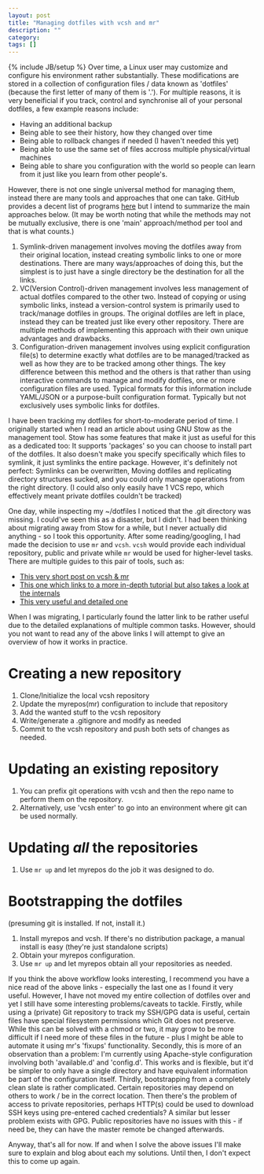 ```yaml
---
layout: post
title: "Managing dotfiles with vcsh and mr"
description: ""
category: 
tags: []
---
```

{% include JB/setup %}
Over time, a Linux user may customize and configure his environment rather substantially.
These modifications are stored in a collection of configuration files / data known as 'dotfiles' (because the first letter of many of them is '.').
For multiple reasons, it is very beneificial if you track, control and synchronise all of your personal dotfiles, a few example reasons include:
- Having an additional backup
- Being able to see their history, how they changed over time
- Being able to rollback changes if needed (I haven't needed this yet)
- Being able to use the same set of files accross multiple physical/virtual machines
- Being able to share you configuration with the world so people can learn from it just like you learn from other people's.

However, there is not one single universal method for managing them, instead there are many tools and approaches that one can take.
GitHub provides a decent list of programs [here](https://dotfiles.github.io/) but I intend to summarize the main approaches below.
(It may be worth noting that while the methods may not be mutually exclusive, there is one 'main' approach/method per tool and that is what counts.)

1. Symlink-driven management involves moving the dotfiles away from their original location, instead creating symbolic links to one or more destinations.
   There are many ways/approaches of doing this, but the simplest is to just have a single directory be the destination for all the links.
2. VC(Version Control)-driven management involves less management of actual dotfiles compared to the other two. Instead of copying or using symbolic links,
   instead a version-control system is primarily used to track/manage dotfiles in groups. The original dotfiles are left in place, instead they can be treated 
   just like every other repository. There are multiple methods of implementing this approach with their own unique advantages and drawbacks.
3. Configuration-driven management involves using explicit configuration file(s) to determine exactly what dotfiles are to be managed/tracked as well as how they are to be tracked among other things.
   The key difference between this method and the others is that rather than using interactive commands to manage and modify dotfiles, one or more configuration files are used. 
   Typical formats for this information include YAML/JSON or a purpose-built configuration format. Typically but not exclusively uses symbolic links for dotfiles.

I have been tracking my dotfiles for short-to-moderate period of time. I originally started when I read an article about using GNU Stow as the management tool.
Stow has some features that make it just as useful for this as a dedicated too: It supports 'packages' so you can choose to install part of the dotfiles.
It also doesn't make you specify specifically which files to symlink, it just symlinks the entire package.
However, it's definitely not perfect: Symlinks can be overwritten, Moving dotfiles and replicating directory structures sucked, and you could only manage operations from the right directory.
(I could also only easily have 1 VCS repo, which effectively meant private dotfiles couldn't be tracked)

One day, while inspecting my ~/dotfiles I noticed that the .git directory was missing. I could've seen this as a disaster, but I didn't.
I had been thinking about migrating away from Stow for a while, but I never actually did anything - so I took this opportunity.
After some reading/googling, I had made the decision to use `mr` and `vcsh`.
`vcsh` would provide each individual repository, public and private while `mr` would be used for higher-level tasks.
There are multiple guides to this pair of tools, such as:

  * [This very short post on vcsh & mr](https://sumancluster.wordpress.com/2015/05/29/managing-dotfiles-using-vcsh-and-mr/)
  * [This one which  links to a more in-depth tutorial but also takes a look at the internals](https://www.kunxi.org/blog/2014/02/manage-dotfiles-using-vcsh-and-mr/)
  * [This very useful and detailed one](http://srijanshetty.in/technical/vcsh-mr-dotfiles-nirvana/)

When I was migrating, I particularly found the latter link to be rather useful due to the detailed explanations of multiple common tasks.
However, should you not want to read any of the above links I will attempt to give an overview of how it works in practice.

# Creating a new repository

1. Clone/Initialize the local vcsh repository
2. Update the myrepos(mr) configuration to include that repository
3. Add the wanted stuff to the vcsh repository
4. Write/generate a .gitignore and modify as needed
5. Commit to the vcsh repository and push both sets of changes as needed.

# Updating an existing repository
1. You can prefix git operations with vcsh and then the repo name to perform them on the repository.
2. Alternatively, use 'vcsh enter' to go into an environment where git can be used normally.

# Updating *all* the repositories 
1. Use `mr up` and let myrepos do the job it was designed to do.

# Bootstrapping the dotfiles
(presuming git is installed. If not, install it.)
1. Install myrepos and vcsh. If there's no distribution package, a manual install is easy (they're just standalone scripts)
2. Obtain your myrepos configuration.
3. Use `mr up` and let myrepos obtain all your repositories as needed.

If you think the above workflow looks interesting, I recommend you have a nice read of the above links - especially the last one
as I found it very useful. However, I have not moved my entire collection of dotfiles over and yet I still have some interesting problems/caveats to tackle.
Firstly, while using a (private) Git repository to track my SSH/GPG data is useful, certain files have special filesystem permissions which Git does not preserve. While this can be solved with a chmod or two, it may grow
to be more difficult if I need more of these files in the future - plus I might be able to automate it using mr's 'fixups' functionality.
Secondly, this is more of an observation than a problem: I'm currently using Apache-style configuration involving both 'available.d' and 'config.d'. This works and is flexible, but it'd be simpler
to only have a single directory and have equivalent information be part of the configuration itself.
Thirdly, bootstrapping from a completely clean slate is rather complicated. Certain repositories may depend on others to work / be in the correct location. Then there's the problem of access to private repositories, perhaps HTTP(s) could be used to download SSH keys using pre-entered cached credentials? A similar but lesser problem exists with GPG. Public repositories have no issues with this - if need be, they can have the master remote be changed afterwards.

Anyway, that's all for now. If and when I solve the above issues I'll make sure to explain and blog about each my solutions. Until then, I don't expect this to come up again.
